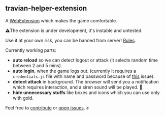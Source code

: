 ## travian-helper-extension
A [WebExtension](https://developer.mozilla.org/en-US/Add-ons/WebExtensions) which makes the game comfortable.

⚠️The extension is under development, it's instable and untested.

Use it at your own risk, you can be banned from server! [Rules](http://t4.answers.travian.com/?aid=103#bot).

Currently working parts:
- **auto reload** so we can detect logout or attack (it selects random time between 2 and 5 mins).
- **auto login**, when the game logs out. (currently it requires a `credentials.js` file with name and password because of [this](https://bugs.chromium.org/p/chromium/issues/detail?id=378419) issue).
- **detect attack** in background. The browser will send you a notification which requires interaction, and a siren sound will be played. 🚨
- **hide unnecessary stuffs** like boxes and icons which you can use only with gold.

Feel free to [contribute](https://github.com/munkacsimark/travian-helper-extension/blob/master/CONTRIBUTING.md) or [open issues](https://github.com/munkacsimark/travian-helper-extension/issues). ✊
